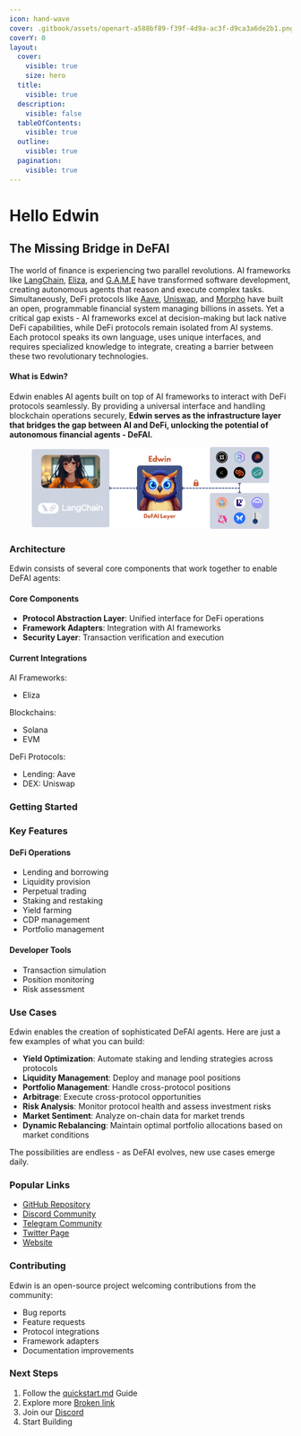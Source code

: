 ```yaml
---
icon: hand-wave
cover: .gitbook/assets/openart-a588bf89-f39f-4d9a-ac3f-d9ca3a6de2b1.png
coverY: 0
layout:
  cover:
    visible: true
    size: hero
  title:
    visible: true
  description:
    visible: false
  tableOfContents:
    visible: true
  outline:
    visible: true
  pagination:
    visible: true
---
```


# Hello Edwin

## The Missing Bridge in DeFAI

The world of finance is experiencing two parallel revolutions. AI frameworks like [LangChain](https://github.com/langchain-ai/langchain), [Eliza](https://github.com/elizaos/eliza), and [G.A.M.E](https://github.com/game-by-virtuals/game-python/tree/main) have transformed software development, creating autonomous agents that reason and execute complex tasks. Simultaneously, DeFi protocols like [Aave](https://aave.com/), [Uniswap](https://uniswap.org/), and [Morpho](https://morpho.xyz/) have built an open, programmable financial system managing billions in assets. Yet a critical gap exists - AI frameworks excel at decision-making but lack native DeFi capabilities, while DeFi protocols remain isolated from AI systems. Each protocol speaks its own language, uses unique interfaces, and requires specialized knowledge to integrate, creating a barrier between these two revolutionary technologies.

#### What is Edwin?

Edwin enables AI agents built on top of AI frameworks to interact with DeFi protocols seamlessly. By providing a universal interface and handling blockchain operations securely, **Edwin serves as the infrastructure layer that bridges the gap between AI and DeFi, unlocking the potential of autonomous financial agents - DeFAI.**

<figure><img src=".gitbook/assets/Edwin Diagram (11).png" alt=""><figcaption></figcaption></figure>

### Architecture

Edwin consists of several core components that work together to enable DeFAI agents:

#### Core Components

* **Protocol Abstraction Layer**: Unified interface for DeFi operations
* **Framework Adapters**: Integration with AI frameworks
* **Security Layer**: Transaction verification and execution

#### Current Integrations

AI Frameworks:

* Eliza

Blockchains:

* Solana
* EVM

DeFi Protocols:

* Lending: Aave
* DEX: Uniswap

### Getting Started

### Key Features

#### DeFi Operations

* Lending and borrowing
* Liquidity provision
* Perpetual trading
* Staking and restaking
* Yield farming
* CDP management
* Portfolio management

#### Developer Tools

* Transaction simulation
* Position monitoring
* Risk assessment

### Use Cases

Edwin enables the creation of sophisticated DeFAI agents. Here are just a few examples of what you can build:

* **Yield Optimization**: Automate staking and lending strategies across protocols
* **Liquidity Management**: Deploy and manage pool positions
* **Portfolio Management**: Handle cross-protocol positions
* **Arbitrage**: Execute cross-protocol opportunities
* **Risk Analysis**: Monitor protocol health and assess investment risks
* **Market Sentiment**: Analyze on-chain data for market trends
* **Dynamic Rebalancing**: Maintain optimal portfolio allocations based on market conditions

The possibilities are endless - as DeFAI evolves, new use cases emerge daily.

### Popular Links

* [GitHub Repository](https://github.com/edwin-finance/edwin)
* [Discord Community](https://discord.gg/hkBdyTnqSn)
* [Telegram Community](https://t.me/EdwinDeFAI)
* [Twitter Page](https://x.com/buildwithedwin)
* [Website](https://edwin.finance/)

### Contributing

Edwin is an open-source project welcoming contributions from the community:

* Bug reports
* Feature requests
* Protocol integrations
* Framework adapters
* Documentation improvements

### Next Steps

1. Follow the [quickstart.md](getting-started/quickstart.md "mention") Guide
2. Explore more [Broken link](broken-reference "mention")
3. Join our [Discord](https://discord.gg/2NKmbNhM)
4. Start Building
